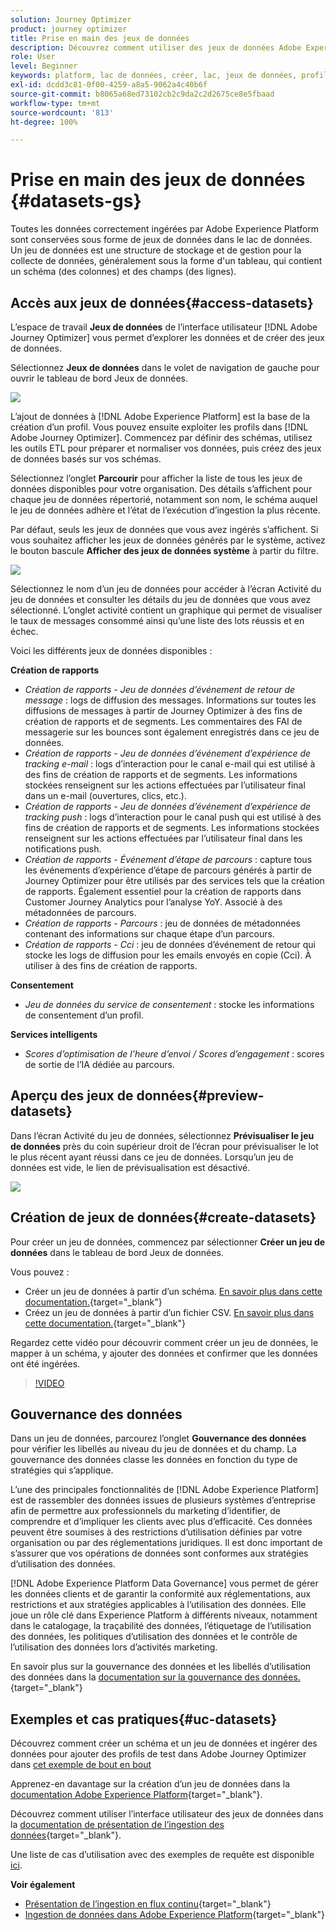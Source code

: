 ```yaml
---
solution: Journey Optimizer
product: journey optimizer
title: Prise en main des jeux de données
description: Découvrez comment utiliser des jeux de données Adobe Experience Platform dans Adobe Journey Optimizer
role: User
level: Beginner
keywords: platform, lac de données, créer, lac, jeux de données, profil
exl-id: dcdd3c81-0f00-4259-a8a5-9062a4c40b6f
source-git-commit: b8065a68ed73102cb2c9da2c2d2675ce8e5fbaad
workflow-type: tm+mt
source-wordcount: '813'
ht-degree: 100%

---
```


# Prise en main des jeux de données {#datasets-gs}

Toutes les données correctement ingérées par Adobe Experience Platform sont conservées sous forme de jeux de données dans le lac de données. Un jeu de données est une structure de stockage et de gestion pour la collecte de données, généralement sous la forme d&#39;un tableau, qui contient un schéma (des colonnes) et des champs (des lignes).

## Accès aux jeux de données{#access-datasets}

L’espace de travail **Jeux de données** de l’interface utilisateur [!DNL Adobe Journey Optimizer] vous permet d’explorer les données et de créer des jeux de données.

Sélectionnez **Jeux de données** dans le volet de navigation de gauche pour ouvrir le tableau de bord Jeux de données.

![](assets/datasets-home.png)

L’ajout de données à [!DNL Adobe Experience Platform] est la base de la création d’un profil. Vous pouvez ensuite exploiter les profils dans [!DNL Adobe Journey Optimizer]. Commencez par définir des schémas, utilisez les outils ETL pour préparer et normaliser vos données, puis créez des jeux de données basés sur vos schémas.

Sélectionnez l’onglet **Parcourir** pour afficher la liste de tous les jeux de données disponibles pour votre organisation. Des détails s’affichent pour chaque jeu de données répertorié, notamment son nom, le schéma auquel le jeu de données adhère et l’état de l’exécution d’ingestion la plus récente.

Par défaut, seuls les jeux de données que vous avez ingérés s’affichent. Si vous souhaitez afficher les jeux de données générés par le système, activez le bouton bascule **Afficher des jeux de données système** à partir du filtre.

![](assets/ajo-system-datasets.png)

Sélectionnez le nom d’un jeu de données pour accéder à l’écran Activité du jeu de données et consulter les détails du jeu de données que vous avez sélectionné. L’onglet activité contient un graphique qui permet de visualiser le taux de messages consommé ainsi qu’une liste des lots réussis et en échec.

Voici les différents jeux de données disponibles :

**Création de rapports**

* _Création de rapports - Jeu de données d’événement de retour de message_ : logs de diffusion des messages. Informations sur toutes les diffusions de messages à partir de Journey Optimizer à des fins de création de rapports et de segments. Les commentaires des FAI de messagerie sur les bounces sont également enregistrés dans ce jeu de données.
* _Création de rapports - Jeu de données d’événement d’expérience de tracking e-mail_ : logs d’interaction pour le canal e-mail qui est utilisé à des fins de création de rapports et de segments. Les informations stockées renseignent sur les actions effectuées par l’utilisateur final dans un e-mail (ouvertures, clics, etc.).
* _Création de rapports - Jeu de données d’événement d’expérience de tracking push_ : logs d’interaction pour le canal push qui est utilisé à des fins de création de rapports et de segments. Les informations stockées renseignent sur les actions effectuées par l’utilisateur final dans les notifications push.
* _Création de rapports - Événement d’étape de parcours_ : capture tous les événements d’expérience d’étape de parcours générés à partir de Journey Optimizer pour être utilisés par des services tels que la création de rapports. Également essentiel pour la création de rapports dans Customer Journey Analytics pour l’analyse YoY. Associé à des métadonnées de parcours.
* _Création de rapports - Parcours_ : jeu de données de métadonnées contenant des informations sur chaque étape d’un parcours.
* _Création de rapports - Cci_ : jeu de données d’événement de retour qui stocke les logs de diffusion pour les emails envoyés en copie (Cci). À utiliser à des fins de création de rapports.

**Consentement**

* _Jeu de données du service de consentement_ : stocke les informations de consentement d’un profil.

**Services intelligents**

* _Scores d’optimisation de l’heure d’envoi / Scores d’engagement_ : scores de sortie de l’IA dédiée au parcours.

## Aperçu des jeux de données{#preview-datasets}

Dans l’écran Activité du jeu de données, sélectionnez **Prévisualiser le jeu de données** près du coin supérieur droit de l’écran pour prévisualiser le lot le plus récent ayant réussi dans ce jeu de données. Lorsqu’un jeu de données est vide, le lien de prévisualisation est désactivé.

![](assets/dataset-preview.png)

## Création de jeux de données{#create-datasets}

Pour créer un jeu de données, commencez par sélectionner **Créer un jeu de données** dans le tableau de bord Jeux de données.

Vous pouvez :

* Créer un jeu de données à partir d’un schéma. [En savoir plus dans cette documentation.](https://experienceleague.adobe.com/docs/experience-platform/catalog/datasets/user-guide.html?lang=fr#schema){target="_blank"}
* Créez un jeu de données à partir d’un fichier CSV. [En savoir plus dans cette documentation.](https://experienceleague.adobe.com/docs/experience-platform/ingestion/tutorials/map-a-csv-file.html?lang=fr){target="_blank"}

Regardez cette vidéo pour découvrir comment créer un jeu de données, le mapper à un schéma, y ajouter des données et confirmer que les données ont été ingérées.

>[!VIDEO](https://video.tv.adobe.com/v/334293?quality=12)

## Gouvernance des données

Dans un jeu de données, parcourez l’onglet **Gouvernance des données** pour vérifier les libellés au niveau du jeu de données et du champ. La gouvernance des données classe les données en fonction du type de stratégies qui s’applique.

L’une des principales fonctionnalités de [!DNL Adobe Experience Platform] est de rassembler des données issues de plusieurs systèmes d’entreprise afin de permettre aux professionnels du marketing d’identifier, de comprendre et d’impliquer les clients avec plus d’efficacité. Ces données peuvent être soumises à des restrictions d’utilisation définies par votre organisation ou par des réglementations juridiques. Il est donc important de s’assurer que vos opérations de données sont conformes aux stratégies d’utilisation des données.

 [!DNL Adobe Experience Platform Data Governance] vous permet de gérer les données clients et de garantir la conformité aux réglementations, aux restrictions et aux stratégies applicables à l’utilisation des données. Elle joue un rôle clé dans Experience Platform à différents niveaux, notamment dans le catalogage, la traçabilité des données, l’étiquetage de l’utilisation des données, les politiques d’utilisation des données et le contrôle de l’utilisation des données lors d’activités marketing.

En savoir plus sur la gouvernance des données et les libellés d’utilisation des données dans la [documentation sur la gouvernance des données.](https://experienceleague.adobe.com/docs/experience-platform/data-governance/labels/user-guide.html?lang=fr){target="_blank"}

## Exemples et cas pratiques{#uc-datasets}

Découvrez comment créer un schéma et un jeu de données et ingérer des données pour ajouter des profils de test dans Adobe Journey Optimizer dans [cet exemple de bout en bout](../segment/creating-test-profiles.md)

Apprenez-en davantage sur la création d’un jeu de données dans la [documentation Adobe Experience Platform](https://experienceleague.adobe.com/docs/experience-platform/catalog/datasets/overview.html?lang=fr){target="_blank"}.

Découvrez comment utiliser l’interface utilisateur des jeux de données dans la [documentation de présentation de l’ingestion des données](https://experienceleague.adobe.com/docs/experience-platform/ingestion/home.html?lang=fr){target="_blank"}.

Une liste de cas d’utilisation avec des exemples de requête est disponible [ici](../data/datasets-query-examples.md).

**Voir également**

* [Présentation de l’ingestion en flux continu](https://experienceleague.adobe.com/docs/experience-platform/ingestion/streaming/overview.html?lang=fr){target="_blank"}
* [Ingestion de données dans Adobe Experience Platform](https://experienceleague.adobe.com/docs/experience-platform/ingestion/tutorials/ingest-batch-data.html?lang=fr){target="_blank"}
